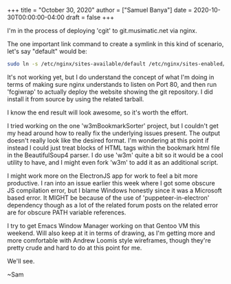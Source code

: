 +++
title = "October 30, 2020"
author = ["Samuel Banya"]
date = 2020-10-30T00:00:00-04:00
draft = false
+++

I'm in the process of deploying 'cgit' to git.musimatic.net via nginx.

The one important link command to create a symlink in this kind of scenario, let's
say "default" would be:

```bash
sudo ln -s /etc/nginx/sites-available/default /etc/nginx/sites-enabled/default
```

It's not working yet, but I do understand the concept of what I'm doing in terms of
making sure nginx understands to listen on Port 80, and then run 'fcgiwrap' to actually
deploy the website showing the git repository. I did install it from source by using
the related tarball.

I know the end result will look awesome, so it's worth the effort.

I tried working on the one 'w3mBookmarkSorter' project, but I couldn't get my head around
how to really fix the underlying issues present. The output doesn't really look like the
desired format. I'm wondering at this point if instead I could just treat blocks of HTML
tags within the bookmark html file in the BeautifulSoup4 parser. I do use 'w3m' quite a bit
so it would be a cool utility to have, and I might even fork 'w3m' to add it as an additional
script.

I might work more on the ElectronJS app for work to feel a bit more productive. I ran into
an issue earlier this week where I got some obscure JS compilation error, but I blame Windows
honestly since it was a Microsoft based error. It MIGHT be because of the use of 'puppeteer-in-electron'
dependency though as a lot of the related forum posts on the related error are for obscure PATH variable
references.

I try to get Emacs Window Manager working on that Gentoo VM this weekend. Will also keep at it in terms
of drawing, as I'm getting more and more comfortable with Andrew Loomis style wireframes, though they're
pretty crude and hard to do at this point for me.

We'll see.

~Sam